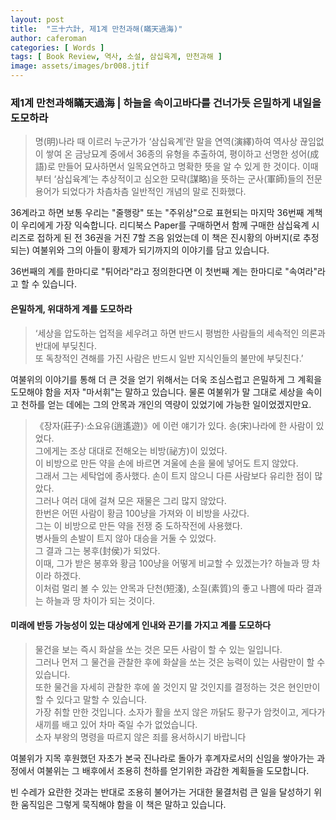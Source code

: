 ```yaml
---
layout: post
title:  "三十六計, 제1계 만천과해(瞞天過海)"
author: caferoman
categories: [ Words ]
tags: [ Book Review, 역사, 소설, 삼십육계, 만천과해 ]
image: assets/images/br008.jtif
---
```

### 제1계 만천과해瞞天過海 | 하늘을 속이고바다를 건너가듯 은밀하게 내일을 도모하라

> 명(明)나라 때 이르러 누군가가 ‘삼십육계’란 말을 연역(演繹)하여 역사상 끊임없이 쌓여 온 금낭묘계 중에서 36종의 유형을 추출하여, 평이하고 선명한 성어(成語)로 만들어 묘사하면서 일목요연하고 명확한 뜻을 알 수 있게 한 것이다. 이때부터 ‘삼십육계’는 추상적이고 심오한 모략(謀略)을 뜻하는 군사(軍師)들의 전문용어가 되었다가 차츰차츰 일반적인 개념의 말로 진화했다.

36계라고 하면 보통 우리는 "줄행랑" 또는 "주위상"으로 표현되는 마지막 36번째 계책이 우리에게 가장 익숙합니다.
리디북스 Paper를 구매하면서 함께 구매한 삼십육계 시리즈로 접하게 된 전 36권을 거진 7할 즈음 읽었는데 이 책은 진시황의 아버지(로 추정되는) 여불위와 그의 아들이 황제가 되기까지의 이야기를 담고 있습니다.

36번째의 계를 한마디로 "튀어라"라고 정의한다면
이 첫번째 계는 한마디로 "속여라"라고 할 수 있습니다.

#### 은밀하게, 위대하게 계를 도모하라

> ‘세상을 압도하는 업적을 세우려고 하면 반드시 평범한 사람들의 세속적인 의론과 반대에 부딪친다.   
또 독창적인 견해를 가진 사람은 반드시 일반 지식인들의 불만에 부딪친다.’

여불위의 이야기를 통해 더 큰 것을 얻기 위해서는 더욱 조심스럽고 은밀하게 그 계획을 도모해야 함을 저자 "마서휘"는 말하고 있습니다.
물론 여불위가 말 그대로 세상을 속이고 천하를 얻는 데에는 그의 안목과 개인의 역량이 있었기에 가능한 일이었겠지만요.

> 《장자(莊子)·소요유(逍遙遊)》에 이런 얘기가 있다. 송(宋)나라에 한 사람이 있었다.   
그에게는 조상 대대로 전해오는 비방(祕方)이 있었다.   
이 비방으로 만든 약을 손에 바르면 겨울에 손을 물에 넣어도 트지 않았다.   
그래서 그는 세탁업에 종사했다. 손이 트지 않으니 다른 사람보다 유리한 점이 많았다.   
그러나 여러 대에 걸쳐 모은 재물은 그리 많지 않았다.   
한번은 어떤 사람이 황금 100냥을 가져와 이 비방을 사갔다.   
그는 이 비방으로 만든 약을 전쟁 중 도하작전에 사용했다.   
병사들의 손발이 트지 않아 대승을 거둘 수 있었다.   
그 결과 그는 봉후(封侯)가 되었다.   
이때, 그가 받은 봉후와 황금 100냥을 어떻게 비교할 수 있겠는가? 하늘과 땅 차이라 하겠다.   
이처럼 멀리 볼 수 있는 안목과 단천(短淺), 소질(素質)의 좋고 나쁨에 따라 결과는 하늘과 땅 차이가 되는 것이다.

#### 미래에 반등 가능성이 있는 대상에게 인내와 끈기를 가지고 계를 도모하다

> 물건을 보는 즉시 화살을 쏘는 것은 모든 사람이 할 수 있는 일입니다.   
그러나 먼저 그 물건을 관찰한 후에 화살을 쏘는 것은 능력이 있는 사람만이 할 수 있습니다.   
또한 물건을 자세히 관찰한 후에 쏠 것인지 말 것인지를 결정하는 것은 현인만이 할 수 있다고 말할 수 있습니다.   
가장 취할 만한 것입니다. 소자가 활을 쏘지 않은 까닭도 황구가 암컷이고, 게다가 새끼를 배고 있어 차마 죽일 수가 없었습니다.   
소자 부왕의 명령을 따르지 않은 죄를 용서하시기 바랍니다

여불위가 지목 후원했던 자초가 본국 진나라로 돌아가 후계자로서의 신임을 쌓아가는 과정에서 여불위는 그 배후에서 조용히 천하를 얻기위한 과감한 계획들을 도모합니다.

빈 수레가 요란한 것과는 반대로
조용히 불어가는 거대한 물결처럼
큰 일을 달성하기 위한 움직임은 그렇게 묵직해야 함을 이 책은 말하고 있습니다. 